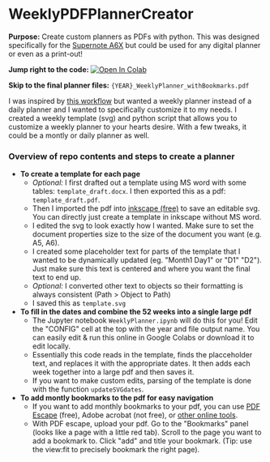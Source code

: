 # WeeklyPDFPlannerCreator
**Purpose:** Create custom planners as PDFs with python. This was designed specifically for the [Supernote A6X](https://supernote.com/) but could be used for any digital planner or even as a print-out! 

**Jump right to the code:**
[![Open In Colab](https://colab.research.google.com/assets/colab-badge.svg)](https://colab.research.google.com/github/emcarthur/WeeklyPDFPlannerCreator/blob/main/WeeklyPlanner.ipynb)

**Skip to the final planner files:** `{YEAR}_WeeklyPlanner_withBookmarks.pdf`

I was inspired by [this workflow](https://www.youtube.com/watch?v=NN6KQI4Nslk) but wanted a weekly planner instead of a daily planner and I wanted to specifically customize it to my needs. I created a weekly template (svg) and python script that allows you to customize a weekly planner to your hearts desire. With a few tweaks, it could be a montly or daily planner as well.

### Overview of repo contents and steps to create a planner
* **To create a template for each page**
    *   *Optional:* I first drafted out a template using MS word with some tables: `template_draft.docx`. I then exported this as a pdf: `template_draft.pdf`. 
    *   Then I imported the pdf into [inkscape (free)](https://inkscape.org/) to save an editable svg. You can directly just create a template in inkscape without MS word.
    *   I edited the svg to look exactly how I wanted. Make sure to set the document properties size to the size of the document you want (e.g. A5, A6).
    *   I created some placeholder text for parts of the template that I wanted to be dynamically updated (eg. "Month1 Day1" or "D1" "D2"). Just make sure this text is centered and where you want the final text to end up.
    *   *Optional:* I converted other text to objects so their formatting is always consistent (Path > Object to Path)
    *   I saved this as `template.svg`
*   **To fill in the dates and combine the 52 weeks into a single large pdf**
    *   The Jupyter notebook `WeeklyPlanner.ipynb` will do this for you! Edit the "CONFIG" cell at the top with the year and file output name. You can easily edit & run this online in Google Colabs or download it to edit locally.
    *   Essentially this code reads in the template, finds the placceholder text, and replaces it with the appropriate dates. It then adds each week together into a large pdf and then saves it. 
    *   If you want to make custom edits, parsing of the template is done with the function `updateSVGdates`.
*   **To add montly bookmarks to the pdf for easy navigation**
    *   If you want to add monthly bookmarks to your pdf, you can use [PDF Escape](https://www.pdfescape.com/) (free), Adobe acrobat (not free), or [other online tools](https://www.ilovefreesoftware.com/21/featured/online-add-bookmarks-to-pdf-free-websites.html).
    *   With PDF escape, upload your pdf. Go to the "Bookmarks" panel (looks like a page with a little red tab). Scroll to the page you want to add a bookmark to. Click "add" and title your bookmark. (Tip: use the view:fit to precisely bookmark the right page).
